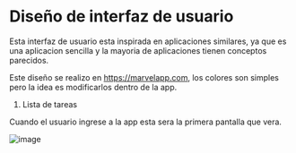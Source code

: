 # Diseño de interfaz de usuario

Esta interfaz de usuario esta inspirada en aplicaciones similares, ya que es una aplicacion sencilla y la mayoria de aplicaciones tienen conceptos parecidos.

Este diseño se realizo en https://marvelapp.com, los colores son simples pero la idea es modificarlos dentro de la app.

1. Lista de tareas

Cuando el usuario ingrese a la app esta sera la primera pantalla que vera.

![image](https://github.com/DavidMunozd21/PrimerEntregaProyecto/assets/124848367/20dc5439-6864-44ae-96ed-019a47c2f2e6)


   
